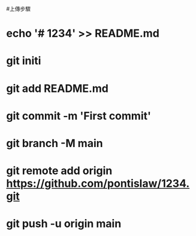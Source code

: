#上傳步驟
# echo '# 1234' >> README.md
# git initi
# git add README.md
# git commit -m 'First commit'
# git branch -M main
# git remote add origin https://github.com/pontislaw/1234.git
# git push -u origin main

